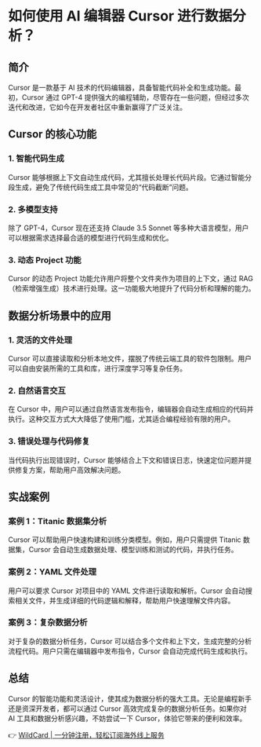 # 如何使用 AI 编辑器 Cursor 进行数据分析？

## 简介

Cursor 是一款基于 AI 技术的代码编辑器，具备智能代码补全和生成功能。最初，Cursor 通过 GPT-4 提供强大的编程辅助，尽管存在一些问题，但经过多次迭代和改进，它如今在开发者社区中重新赢得了广泛关注。

## Cursor 的核心功能

### 1. 智能代码生成
Cursor 能够根据上下文自动生成代码，尤其擅长处理长代码片段。它通过智能分段生成，避免了传统代码生成工具中常见的“代码截断”问题。

### 2. 多模型支持
除了 GPT-4，Cursor 现在还支持 Claude 3.5 Sonnet 等多种大语言模型，用户可以根据需求选择最合适的模型进行代码生成和优化。

### 3. 动态 Project 功能
Cursor 的动态 Project 功能允许用户将整个文件夹作为项目的上下文，通过 RAG（检索增强生成）技术进行处理。这一功能极大地提升了代码分析和理解的能力。

## 数据分析场景中的应用

### 1. 灵活的文件处理
Cursor 可以直接读取和分析本地文件，摆脱了传统云端工具的软件包限制。用户可以自由安装所需的工具和库，进行深度学习等复杂任务。

### 2. 自然语言交互
在 Cursor 中，用户可以通过自然语言发布指令，编辑器会自动生成相应的代码并执行。这种交互方式大大降低了使用门槛，尤其适合编程经验有限的用户。

### 3. 错误处理与代码修复
当代码执行出现错误时，Cursor 能够结合上下文和错误日志，快速定位问题并提供修复方案，帮助用户高效解决问题。

## 实战案例

### 案例 1：Titanic 数据集分析
Cursor 可以帮助用户快速构建和训练分类模型。例如，用户只需提供 Titanic 数据集，Cursor 会自动生成数据处理、模型训练和测试的代码，并执行任务。

### 案例 2：YAML 文件处理
用户可以要求 Cursor 对项目中的 YAML 文件进行读取和解析。Cursor 会自动搜索相关文件，并生成详细的代码逻辑和解释，帮助用户快速理解文件内容。

### 案例 3：复杂数据分析
对于复杂的数据分析任务，Cursor 可以结合多个文件和上下文，生成完整的分析流程代码。用户只需在编辑器中发布指令，Cursor 会自动完成代码生成和执行。

## 总结

Cursor 的智能功能和灵活设计，使其成为数据分析的强大工具。无论是编程新手还是资深开发者，都可以通过 Cursor 高效完成复杂的数据分析任务。如果你对 AI 工具和数据分析感兴趣，不妨尝试一下 Cursor，体验它带来的便利和效率。

👉 [WildCard | 一分钟注册，轻松订阅海外线上服务](https://bbtdd.com/WildCard)